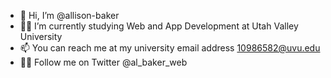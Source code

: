 - 👋 Hi, I’m @allison-baker
- 👩‍🎓 I’m currently studying Web and App Development at Utah Valley University
- 📫 You can reach me at my university email address 10986582@uvu.edu
- 👩‍💻 Follow me on Twitter @al_baker_web

<!---
allison-baker/allison-baker is a ✨ special ✨ repository because its `README.md` (this file) appears on your GitHub profile.
You can click the Preview link to take a look at your changes.
--->
